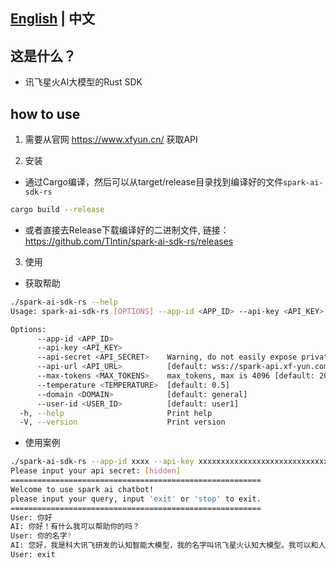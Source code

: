 ## [English](README.md) | 中文

## 这是什么？
- 讯飞星火AI大模型的Rust SDK

## how to use
1. 需要从官网 https://www.xfyun.cn/ 获取API

2. 安装
- 通过Cargo编译，然后可以从target/release目录找到编译好的文件`spark-ai-sdk-rs`
```bash
cargo build --release
```
- 或者直接去Release下载编译好的二进制文件, 链接：https://github.com/Tlntin/spark-ai-sdk-rs/releases

3. 使用
- 获取帮助
```bash
./spark-ai-sdk-rs --help
Usage: spark-ai-sdk-rs [OPTIONS] --app-id <APP_ID> --api-key <API_KEY>

Options:
      --app-id <APP_ID>            
      --api-key <API_KEY>          
      --api-secret <API_SECRET>    Warning, do not easily expose private data to the terminal [default: ]
      --api-url <API_URL>          [default: wss://spark-api.xf-yun.com/v1.1/chat]
      --max-tokens <MAX_TOKENS>    max_tokens, max is 4096 [default: 2048]
      --temperature <TEMPERATURE>  [default: 0.5]
      --domain <DOMAIN>            [default: general]
      --user-id <USER_ID>          [default: user1]
  -h, --help                       Print help
  -V, --version                    Print version
```

- 使用案例
```bash
./spark-ai-sdk-rs --app-id xxxx --api-key xxxxxxxxxxxxxxxxxxxxxxxxxxxxxx
Please input your api secret: [hidden]
========================================================
Welcome to use spark ai chatbot!
please input your query, input 'exit' or 'stop' to exit.
========================================================
User: 你好
AI: 你好！有什么我可以帮助你的吗？
User: 你的名字?
AI: 您好，我是科大讯飞研发的认知智能大模型，我的名字叫讯飞星火认知大模型。我可以和人类进行自然交流，解答问题，高效完成各领域认知智能需求。
User: exit
```